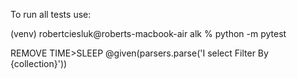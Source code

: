 To run all tests use:

(venv) robertciesluk@roberts-macbook-air alk % python -m pytest


REMOVE TIME>SLEEP
@given(parsers.parse('I select Filter By {collection}'))